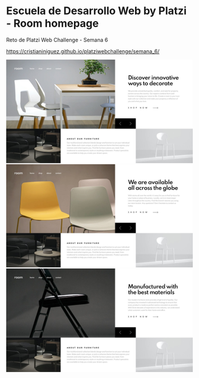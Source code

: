 # Escuela de Desarrollo Web by Platzi - Room homepage

Reto de Platzi Web Challenge - Semana 6

https://cristianiniguez.github.io/platziwebchallenge/semana_6/

![desktop-preview1.jpg](./design/desktop-design-slide-1.jpg)
![desktop-preview2.jpg](./design/desktop-design-slide-2.jpg)
![desktop-preview3.jpg](./design/desktop-design-slide-3.jpg)
